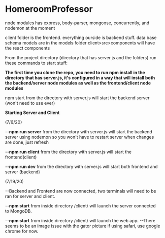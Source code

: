# HomeroomProfessor

node modules has express, body-parser, mongoose, concurrently, and nodemon at the moment

client folder is the frontend. everything ourside is backend stuff. 
data base schema models are in the models folder
client>src>components will have the react components

From the project directory (directory that has server.js and the folders) run these commands to start stuff:

**The first time you clone the repo, you need to run npm install in the directory that has server.js, it's configured in a way that will install both the backend/server node modules as well as the frontend/client node modules**

npm start from the directory with server.js will start the backend server (won't need to use ever)



**Starting Server and Client**

(7/6/20)

--**npm run server** from the directory with server.js will start the backend server using nodemon so you won't have to restart server when changes are done, just refresh

--**npm run client** from the directory with server.js will start the frontend(client)

--**npm run dev** from the directory with server.js will start both frontend and server (backend)

(7/19/20)

--Backend and Frontend are now connected, two terminals will need to be ran for server and client.

--**npm start** from inside directory /client/ will launch the server connected to MongoDB.

--**npm start** from inside directory /client/ will launch the web app.
   --There seems to be an image issue with the gator picture if using safari, use google chrome for now.

